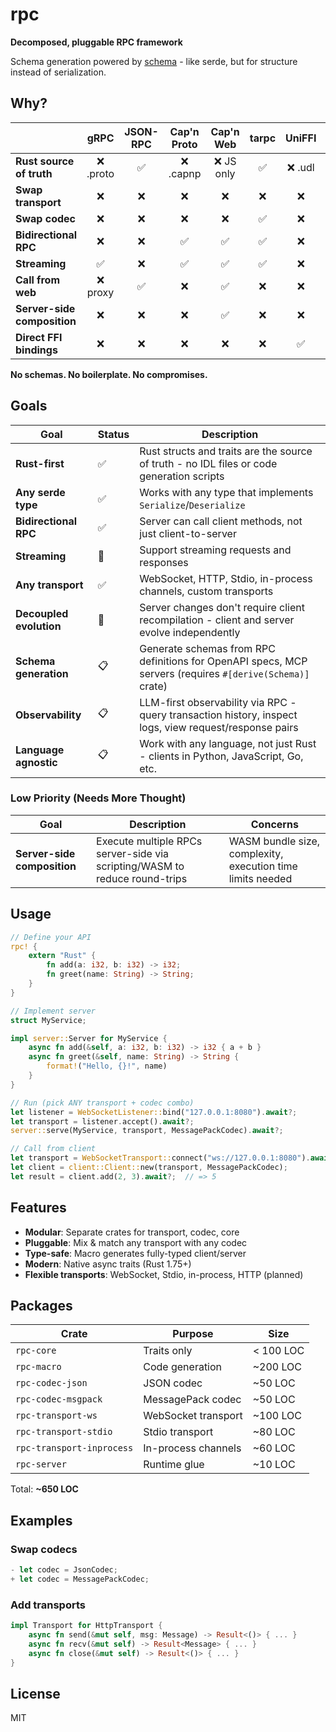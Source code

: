 # rpc

**Decomposed, pluggable RPC framework**

Schema generation powered by [schema](https://github.com/andrewgazelka/schema) - like serde, but for structure instead of serialization.

## Why?

|  | gRPC | JSON-RPC | Cap'n Proto | Cap'n Web | tarpc | UniFFI | **This** |
|---|:---:|:---:|:---:|:---:|:---:|:---:|:---:|
| **Rust source of truth** | ❌ .proto | ✅ | ❌ .capnp | ❌ JS only | ✅ | ❌ .udl | ✅ |
| **Swap transport** | ❌ | ❌ | ❌ | ❌ | ❌ | ❌ | ✅ |
| **Swap codec** | ❌ | ❌ | ❌ | ❌ | ✅ | ❌ | ✅ |
| **Bidirectional RPC** | ❌ | ❌ | ✅ | ✅ | ✅ | ❌ | ✅ |
| **Streaming** | ✅ | ❌ | ✅ | ✅ | ✅ | ❌ | 🚧 |
| **Call from web** | ❌ proxy | ✅ | ❌ | ✅ | ❌ | ❌ | ✅ |
| **Server-side composition** | ❌ | ❌ | ❌ | ✅ | ❌ | ❌ | 🚧 |
| **Direct FFI bindings** | ❌ | ❌ | ❌ | ❌ | ❌ | ✅ | 🚧 |

**No schemas. No boilerplate. No compromises.**

## Goals

| Goal | Status | Description |
|------|--------|-------------|
| **Rust-first** | ✅ | Rust structs and traits are the source of truth - no IDL files or code generation scripts |
| **Any serde type** | ✅ | Works with any type that implements `Serialize`/`Deserialize` |
| **Bidirectional RPC** | ✅ | Server can call client methods, not just client-to-server |
| **Streaming** | 🚧 | Support streaming requests and responses |
| **Any transport** | ✅ | WebSocket, HTTP, Stdio, in-process channels, custom transports |
| **Decoupled evolution** | 🚧 | Server changes don't require client recompilation - client and server evolve independently |
| **Schema generation** | 📋 | Generate schemas from RPC definitions for OpenAPI specs, MCP servers (requires `#[derive(Schema)]` crate) |
| **Observability** | 📋 | LLM-first observability via RPC - query transaction history, inspect logs, view request/response pairs |
| **Language agnostic** | 📋 | Work with any language, not just Rust - clients in Python, JavaScript, Go, etc. |

### Low Priority (Needs More Thought)

| Goal | Description | Concerns |
|------|-------------|----------|
| **Server-side composition** | Execute multiple RPCs server-side via scripting/WASM to reduce round-trips | WASM bundle size, complexity, execution time limits needed |

## Usage

```rust
// Define your API
rpc! {
    extern "Rust" {
        fn add(a: i32, b: i32) -> i32;
        fn greet(name: String) -> String;
    }
}

// Implement server
struct MyService;

impl server::Server for MyService {
    async fn add(&self, a: i32, b: i32) -> i32 { a + b }
    async fn greet(&self, name: String) -> String {
        format!("Hello, {}!", name)
    }
}

// Run (pick ANY transport + codec combo)
let listener = WebSocketListener::bind("127.0.0.1:8080").await?;
let transport = listener.accept().await?;
server::serve(MyService, transport, MessagePackCodec).await?;

// Call from client
let transport = WebSocketTransport::connect("ws://127.0.0.1:8080").await?;
let client = client::Client::new(transport, MessagePackCodec);
let result = client.add(2, 3).await?;  // => 5
```

## Features

- **Modular**: Separate crates for transport, codec, core
- **Pluggable**: Mix & match any transport with any codec
- **Type-safe**: Macro generates fully-typed client/server
- **Modern**: Native async traits (Rust 1.75+)
- **Flexible transports**: WebSocket, Stdio, in-process, HTTP (planned)

## Packages

| Crate | Purpose | Size |
|-------|---------|------|
| `rpc-core` | Traits only | < 100 LOC |
| `rpc-macro` | Code generation | ~200 LOC |
| `rpc-codec-json` | JSON codec | ~50 LOC |
| `rpc-codec-msgpack` | MessagePack codec | ~50 LOC |
| `rpc-transport-ws` | WebSocket transport | ~100 LOC |
| `rpc-transport-stdio` | Stdio transport | ~80 LOC |
| `rpc-transport-inprocess` | In-process channels | ~60 LOC |
| `rpc-server` | Runtime glue | ~10 LOC |

Total: **~650 LOC**

## Examples

### Swap codecs

```rust
- let codec = JsonCodec;
+ let codec = MessagePackCodec;
```

### Add transports

```rust
impl Transport for HttpTransport {
    async fn send(&mut self, msg: Message) -> Result<()> { ... }
    async fn recv(&mut self) -> Result<Message> { ... }
    async fn close(&mut self) -> Result<()> { ... }
}
```

## License

MIT

